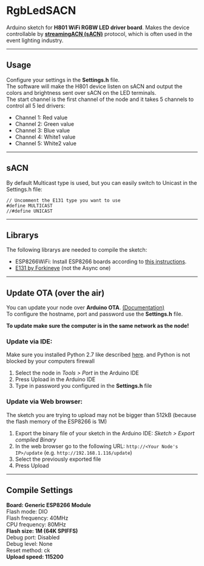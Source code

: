 # RgbLedSACN
Arduino sketch for **H801 WiFi RGBW LED driver board**. Makes the device controllable by [**streamingACN (sACN)**](https://en.wikipedia.org/wiki/Architecture_for_Control_Networks) protocol, which is often used in the event lighting industry.

---

## Usage
Configure your settings in the **Settings.h** file.  
The software will make the H801 device listen on sACN and output the colors and brightness sent over sACN on the LED terminals.  
The start channel is the first channel of the node and it takes 5 channels to control all 5 led drivers:  
- Channel 1: Red value
- Channel 2: Green value
- Channel 3: Blue value
- Channel 4: White1 value
- Channel 5: White2 value

---

## sACN

By default Multicast type is used, but you can easily switch to Unicast in the Settings.h file:
```
// Uncomment the E131 type you want to use
#define MULTICAST
//#define UNICAST
```

---

## Librarys

The following librarys are needed to compile the sketch:
  - ESP8266WiFi: Install ESP8266 boards according to [this instructions](https://arduino-esp8266.readthedocs.io/en/latest/installing.html).
  - [E131 by Forkineye](https://github.com/forkineye/E131) (not the Async one)

---
  
## Update OTA (over the air)

You can update your node over **Arduino OTA**. [(Documentation)](https://arduino-test.esp8266.com/Arduino/versions/2.0.0/doc/ota_updates/ota_updates.html#classic-ota-configuration)  
To configure the hostname, port and password use the **Settings.h** file.

**To update make sure the computer is in the same network as the node!**

### Update via IDE:
Make sure you installed Python 2.7 like described [here](https://arduino-test.esp8266.com/Arduino/versions/2.0.0/doc/ota_updates/ota_updates.html#classic-ota-configuration). and Python is not blocked by your computers firewall
1. Select the node in *Tools > Port* in the Arduino IDE
2. Press Upload in the Arduino IDE
3. Type in password you configured in the **Settings.h** file

### Update via Web browser:
The sketch you are trying to upload may not be bigger than 512kB (because the flash memory of the ESP8266 is 1M)
1. Export the binary file of your sketch in the Arduino IDE: *Sketch > Export compiled Binary*
2. In the web browser go to the following URL: `http://<Your Node's IP>/update` (e.g. `http://192.168.1.116/update`)
3. Select the previously exported file
4. Press Upload

---
  
## Compile Settings
**Board: Generic ESP8266 Module**  
Flash mode: DIO  
Flash frequency: 40MHz  
CPU frequency: 80MHz  
**Flash size: 1M (64K SPIFFS)**  
Debug port: Disabled  
Debug level: None  
Reset method: ck  
**Upload speed: 115200**